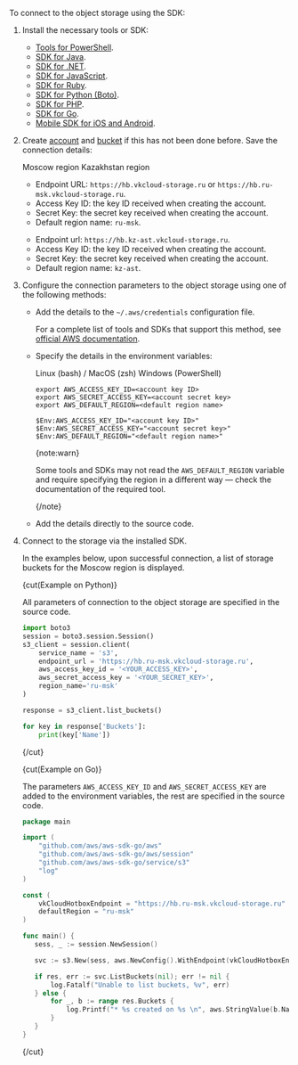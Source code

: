 To connect to the object storage using the SDK:

1. Install the necessary tools or SDK:

   - [Tools for PowerShell](https://docs.aws.amazon.com/powershell).
   - [SDK for Java](https://docs.aws.amazon.com/sdk-for-java/index.html).
   - [SDK for .NET](https://docs.aws.amazon.com/sdk-for-net/index.html).
   - [SDK for JavaScript](https://docs.aws.amazon.com/sdk-for-javascript/index.html).
   - [SDK for Ruby](https://docs.aws.amazon.com/sdk-for-ruby/index.html).
   - [SDK for Python (Boto)](http://boto3.amazonaws.com/v1/documentation/api/latest/index.html).
   - [SDK for PHP](https://docs.aws.amazon.com/sdk-for-php/index.html).
   - [SDK for Go](https://docs.aws.amazon.com/sdk-for-go).
   - [Mobile SDK for iOS and Android](https://docs.amplify.aws).

1. Create [account](../../instructions/account-management) and [bucket](../../instructions/buckets/create-bucket) if this has not been done before. Save the connection details:

   <tabs>
   <tablist>
   <tab>Moscow region</tab>
   <tab>Kazakhstan region</tab>
   </tablist>
   <tabpanel>

   - Endpoint URL: `https://hb.vkcloud-storage.ru` or `https://hb.ru-msk.vkcloud-storage.ru`.
   - Access Key ID: the key ID received when creating the account.
   - Secret Key: the secret key received when creating the account.
   - Default region name: `ru-msk`.

   </tabpanel>
   <tabpanel>

   - Endpoint url: `https://hb.kz-ast.vkcloud-storage.ru`.
   - Access Key ID: the key ID received when creating the account.
   - Secret Key: the secret key received when creating the account.
   - Default region name: `kz-ast`.

   </tabpanel>
   </tabs>

1. Configure the connection parameters to the object storage using one of the following methods:

   - Add the details to the `~/.aws/credentials` configuration file.

     For a complete list of tools and SDKs that support this method, see [official AWS documentation](https://docs.aws.amazon.com/sdkref/latest/guide/supported-sdks-tools.html).

   - Specify the details in the environment variables:

     <tabs>
     <tablist>
     <tab>Linux (bash) / MacOS (zsh)</tab>
     <tab>Windows (PowerShell)</tab>
     </tablist>
     <tabpanel>

     ```console
     export AWS_ACCESS_KEY_ID=<account key ID>
     export AWS_SECRET_ACCESS_KEY=<account secret key>
     export AWS_DEFAULT_REGION=<default region name>
     ```

     </tabpanel>
     <tabpanel>

     ```console
     $Env:AWS_ACCESS_KEY_ID="<account key ID>"
     $Env:AWS_SECRET_ACCESS_KEY="<account secret key>"
     $Env:AWS_DEFAULT_REGION="<default region name>"
     ```

     </tabpanel>
     </tabs>

     {note:warn}

     Some tools and SDKs may not read the `AWS_DEFAULT_REGION` variable and require specifying the region in a different way — check the documentation of the required tool.

     {/note}

   - Add the details directly to the source code.

1. Connect to the storage via the installed SDK.

   In the examples below, upon successful connection, a list of storage buckets for the Moscow region is displayed.

   {cut(Example on Python)}

     All parameters of connection to the object storage are specified in the source code.

     ```python
     import boto3
     session = boto3.session.Session()
     s3_client = session.client(
         service_name = 's3',
         endpoint_url = 'https://hb.ru-msk.vkcloud-storage.ru',
         aws_access_key_id = '<YOUR_ACCESS_KEY>',
         aws_secret_access_key = '<YOUR_SECRET_KEY>',
         region_name='ru-msk'
     )

     response = s3_client.list_buckets()

     for key in response['Buckets']:
         print(key['Name'])
     ```

   {/cut}

   {cut(Example on Go)}

     The parameters `AWS_ACCESS_KEY_ID` and `AWS_SECRET_ACCESS_KEY` are added to the environment variables, the rest are specified in the source code.

     ```go
     package main

     import (
         "github.com/aws/aws-sdk-go/aws"
         "github.com/aws/aws-sdk-go/aws/session"
         "github.com/aws/aws-sdk-go/service/s3"
         "log"
     )

     const (
         vkCloudHotboxEndpoint = "https://hb.ru-msk.vkcloud-storage.ru"
         defaultRegion = "ru-msk"
     )

     func main() {
     	sess, _ := session.NewSession()

     	svc := s3.New(sess, aws.NewConfig().WithEndpoint(vkCloudHotboxEndpoint).WithRegion(defaultRegion))

     	if res, err := svc.ListBuckets(nil); err != nil {
     		log.Fatalf("Unable to list buckets, %v", err)
     	} else {
     		for _, b := range res.Buckets {
     			log.Printf("* %s created on %s \n", aws.StringValue(b.Name), aws.TimeValue(b.CreationDate))
     		}
     	}
     }
     ```

   {/cut}
